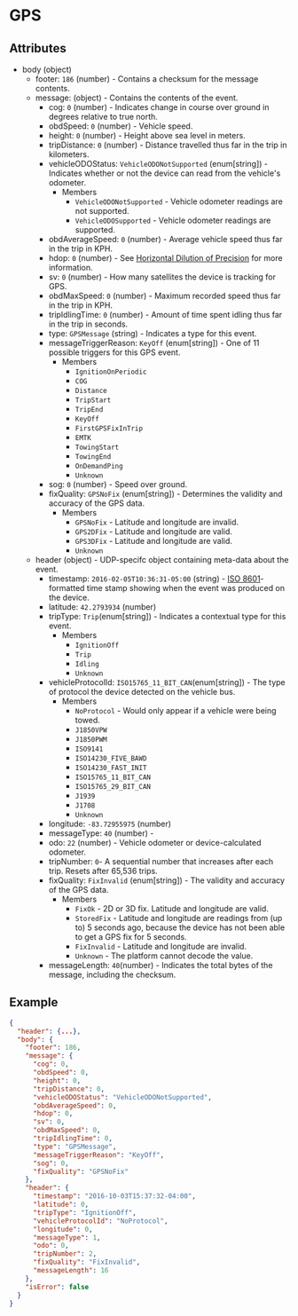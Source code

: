 # GPS

## Attributes

- body (object)
  - footer: `186` (number) - Contains a checksum for the message contents.
  - message: (object) - Contains the contents of the event.
      - cog: `0` (number) - Indicates change in course over ground in degrees relative to true north.
      - obdSpeed: `0` (number) - Vehicle speed.
      - height: `0` (number) - Height above sea level in meters.
      - tripDistance: `0` (number) - Distance travelled thus far in the trip in kilometers.
      - vehicleODOStatus: `VehicleODONotSupported` (enum[string]) - Indicates whether or not the device can read from the vehicle's odometer.
        - Members
          - `VehicleODONotSupported` -  Vehicle odometer readings are not supported.
          - `VehicleODOSupported` - Vehicle odometer readings are supported.
      - obdAverageSpeed: `0` (number) - Average vehicle speed thus far in the trip in KPH.
      - hdop: `0` (number) - See [Horizontal Dilution of Precision](../horizontal-dillution-of-precision.md) for more information.
      - sv: `0` (number) - How many satellites the device is tracking for GPS.
      - obdMaxSpeed: `0` (number) - Maximum recorded speed thus far in the trip in KPH.
      - tripIdlingTime: `0` (number) - Amount of time spent idling thus far in the trip in seconds.
      - type: `GPSMessage` (string) - Indicates a type for this event.
      - messageTriggerReason: `KeyOff` (enum[string]) - One of 11 possible triggers for this GPS event.
        - Members
          - `IgnitionOnPeriodic`
          - `COG`
          - `Distance`
          - `TripStart`
          - `TripEnd`
          - `KeyOff`
          - `FirstGPSFixInTrip`
          - `EMTK` 
          - `TowingStart`
          - `TowingEnd`
          - `OnDemandPing`
          - `Unknown`
      - sog: `0` (number) - Speed over ground.
      - fixQuality: `GPSNoFix` (enum[string]) - Determines the validity and accuracy of the GPS data.
        - Members
          - `GPSNoFix` - Latitude and longitude are invalid.
          - `GPS2DFix` - Latitude and longitude are valid.
          - `GPS3DFix` - Latitude and longitude are valid.
          - `Unknown`
  - header (object) - UDP-specifc object containing meta-data about the event.
    - timestamp: `2016-02-05T10:36:31-05:00` (string) - [ISO 8601](https://en.wikipedia.org/wiki/ISO_8601)-formatted time stamp showing when the event was produced on the device.
    - latitude: `42.2793934` (number)
    - tripType: `Trip`(enum[string]) - Indicates a contextual type for this event.
      - Members
        - `IgnitionOff`
        - `Trip`
        - `Idling`
        - `Unknown`
    - vehicleProtocolId: `ISO15765_11_BIT_CAN`(enum[string]) - The type of protocol the device detected on the vehicle bus.
      - Members
        - `NoProtocol` - Would only appear if a vehicle were being towed. 
        - `J1850VPW`
        - `J1850PWM`
        - `ISO9141`
        - `ISO14230_FIVE_BAWD`
        - `ISO14230_FAST_INIT`
        - `ISO15765_11_BIT_CAN`
        - `ISO15765_29_BIT_CAN`
        - `J1939`
        - `J1708`
        - `Unknown`
    - longitude: `-83.72955975` (number)
    - messageType: `40` (number) - 
    - odo: `22` (number) - Vehicle odometer or device-calculated odometer.
    - tripNumber: `0`- A sequential number that increases after each trip. Resets after 65,536 trips.
    - fixQuality: `FixInvalid` (enum[string]) - The validity and accuracy of the GPS data.
      - Members
        - `FixOk` - 2D or 3D fix. Latitude and longitude are valid.
        - `StoredFix` - Latitude and longitude are readings from (up to) 5 seconds ago, because the device has not been able to get a GPS fix for 5 seconds.
        - `FixInvalid` - Latitude and longitude are invalid.
        - `Unknown` - The platform cannot decode the value.
    - messageLength: `40`(number) - Indicates the total bytes of the message, including the checksum.
## Example

```json
{
  "header": {...},
  "body": {
    "footer": 186,
    "message": {
      "cog": 0,
      "obdSpeed": 0,
      "height": 0,
      "tripDistance": 0,
      "vehicleODOStatus": "VehicleODONotSupported",
      "obdAverageSpeed": 0,
      "hdop": 0,
      "sv": 0,
      "obdMaxSpeed": 0,
      "tripIdlingTime": 0,
      "type": "GPSMessage",
      "messageTriggerReason": "KeyOff",
      "sog": 0,
      "fixQuality": "GPSNoFix"
    },
    "header": {
      "timestamp": "2016-10-03T15:37:32-04:00",
      "latitude": 0,
      "tripType": "IgnitionOff",
      "vehicleProtocolId": "NoProtocol",
      "longitude": 0,
      "messageType": 1,
      "odo": 0,
      "tripNumber": 2,
      "fixQuality": "FixInvalid",
      "messageLength": 16
    },
    "isError": false
  }
}
```
